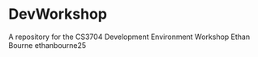 # DevWorkshop
A repository for the CS3704 Development Environment Workshop
Ethan Bourne ethanbourne25
